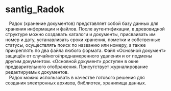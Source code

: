 # santig_Radok
 &#160;&#160;Радок (хранение документов) представляет собой базу данных для хранения информации и файлов. После аутентификации, в древовидной структуре можно создавать каталоги и документы, присваивать им номер и дату, устанавливать сроки хранения, пометки и собственные статусы, осуществлять поиск по названию или номеру, а также прикреплять по два файла любого формата. Файл «Основной документ» защищён от случайного/преднамеренного удаления и от подмены другим документом. «Основной документ» доступен в окне предварительного отображения. Присутствует журналирование редактируемых документов.<br>
  &#160;Радок можно использовать в качестве готового решения для создания электронных архивов, библиотек, хранилища данных.

